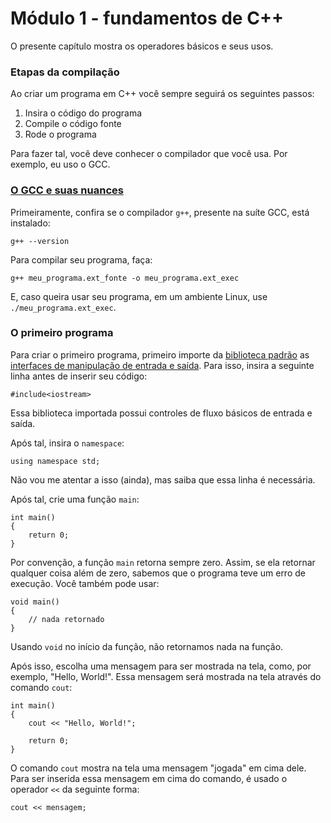 # Módulo 1 - fundamentos de C++

O presente capítulo mostra os operadores básicos e seus usos.

### Etapas da compilação

Ao criar um programa em C++ você sempre seguirá os seguintes passos:

1. Insira o código do programa
2. Compile o código fonte
3. Rode o programa

Para fazer tal, você deve conhecer o compilador que você usa. Por exemplo, eu uso o GCC.

### [O GCC e suas nuances][Usando o GCC na prática]

Primeiramente, confira se o compilador `g++`, presente na suíte GCC, está instalado:

    g++ --version

Para compilar seu programa, faça:

    g++ meu_programa.ext_fonte -o meu_programa.ext_exec

E, caso queira usar seu programa, em um ambiente Linux, use `./meu_programa.ext_exec`.

### O primeiro programa

Para criar o primeiro programa, primeiro importe da [biblioteca padrão][Wikipedia - Biblioteca padrão do C++] as [interfaces de manipulação de entrada e saída][Microsoft - iostream]. Para isso, insira a seguinte linha antes de inserir seu código:

    #include<iostream>

Essa biblioteca importada possui controles de fluxo básicos de entrada e saída.

Após tal, insira o `namespace`:

    using namespace std;

Não vou me atentar a isso (ainda), mas saiba que essa linha é necessária.

Após tal, crie uma função `main`:

    int main()
    {
        return 0;
    }

Por convenção, a função `main` retorna sempre zero. Assim, se ela retornar qualquer coisa além de zero, sabemos que o programa teve um erro de execução. Você também pode usar:

    void main()
    {
        // nada retornado
    }

Usando `void` no início da função, não retornamos nada na função.

Após isso, escolha uma mensagem para ser mostrada na tela, como, por exemplo, "Hello, World!". Essa mensagem será mostrada na tela através do comando `cout`:

    int main()
    {
        cout << "Hello, World!";

        return 0;
    }

O comando `cout` mostra na tela uma mensagem "jogada" em cima dele. Para ser inserida essa mensagem em cima do comando, é usado o operador `<<` da seguinte forma:

    cout << mensagem;
   
   
   [Usando o GCC na prática]: https://www.geeksforgeeks.org/compiling-with-g-plus-plus/
   [Wikipedia - Biblioteca padrão do C++]: https://pt.wikipedia.org/wiki/Biblioteca_padr%C3%A3o_do_C%2B%2B
   [Microsoft - iostream]: https://docs.microsoft.com/pt-br/cpp/standard-library/iostream?view=vs-2019
